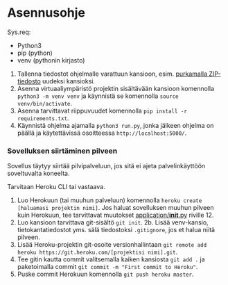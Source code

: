 # Asennusohje

Sys.req:
- Python3
- pip (python)
- venv (pythonin kirjasto)

1. Tallenna tiedostot ohjelmalle varattuun kansioon, esim. [purkamalla ZIP-tiedosto](https://github.com/eetuahon/karatebase/archive/master.zip) uudeksi kansioksi.
2. Asenna virtuaaliympäristö projektin sisältävään kansioon komennolla `python3 -m venv venv` ja käynnistä se komennolla `source venv/bin/activate`.
3. Asenna tarvittavat riippuvuudet komennolla `pip install -r requirements.txt`.
4. Käynnistä ohjelma ajamalla `python3 run.py`, jonka jälkeen ohjelma on päällä ja käytettävissä osoitteessa `http://localhost:5000/`.

### Sovelluksen siirtäminen pilveen

Sovellus täytyy siirtää pilvipalveluun, jos sitä ei ajeta palvelinkäyttöön soveltuvalta koneelta.

Tarvitaan Heroku CLI tai vastaava.

1. Luo Herokuun (tai muuhun palveluun) komennolla `heroku create [haluamasi projektin nimi]`. Jos haluat sovelluksen muuhun pilveen kuin Herokuun, tee tarvittavat muutokset [application/__init__.py](https://github.com/eetuahon/karatebase/blob/master/application/__init__.py#L12) riville 12.
2. Luo kansioon tarvittava git-sisältö `git init`.
2b. Lisää venv-kansio, tietokantatiedostot yms. sälä tiedostoksi `.gitignore`, jos et halua niitä pilveen.
3. Lisää Heroku-projektin git-osoite versionhallintaan `git remote add heroku https://git.heroku.com/[projektisi nimi].git`.
4. Tee gitin kautta commit valitsemalla kaiken kansiosta `git add .` ja paketoimalla commit `git commit -m "First commit to Heroku"`.
5. Puske commit Herokuun komennolla `git push heroku master`.